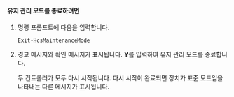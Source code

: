 <!--author=SharS last changed: 9/17/15-->

#### 유지 관리 모드를 종료하려면

1. 명령 프롬프트에 다음을 입력합니다.

     `Exit-HcsMaintenanceMode`

2. 경고 메시지와 확인 메시지가 표시됩니다. **Y**를 입력하여 유지 관리 모드를 종료합니다.

    두 컨트롤러가 모두 다시 시작됩니다. 다시 시작이 완료되면 장치가 표준 모드임을 나타내는 다른 메시지가 표시됩니다.

<!---HONumber=Sept15_HO4-->